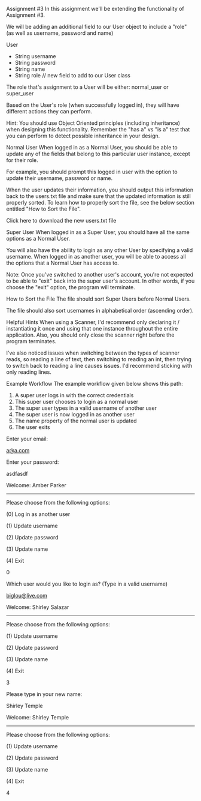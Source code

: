 Assignment #3
In this assignment we'll be extending the functionality of Assignment #3.

We will be adding an additional field to our User object to include a "role" (as well as username, password and name)





User
  - String username
  - String password
  - String name
  - String role  // new field to add to our User class






The role that's assignment to a User will be either: normal_user or super_user

Based on the User's role (when successfully logged in), they will have different actions they can perform.

Hint: You should use Object Oriented principles (including inheritance) when designing this functionality. Remember the "has a" vs "is a" test that you can perform to detect possible inheritance in your design.


Normal User
When logged in as a Normal User, you should be able to update any of the fields that belong to this particular user instance, except for their role.

For example, you should prompt this logged in user with the option to update their username, password or name.

When the user updates their information, you should output this information back to the users.txt file and make sure that the updated information is still properly sorted. To learn how to properly sort the file, see the below section entitled "How to Sort the File".

Click here to download the new users.txt file


Super User
When logged in as a Super User, you should have all the same options as a Normal User.

You will also have the ability to login as any other User by specifying a valid username. When logged in as another user, you will be able to access all the options that a Normal User has access to.

Note: Once you've switched to another user's account, you're not expected to be able to "exit" back into the super user's account. In other words, if you choose the "exit" option, the program will terminate.


How to Sort the File
The file should sort Super Users before Normal Users.

The file should also sort usernames in alphabetical order (ascending order).


Helpful Hints
When using a Scanner, I'd recommend only declaring it / instantiating it once and using that one instance throughout the entire application. Also, you should only close the scanner right before the program terminates.

I've also noticed issues when switching between the types of scanner reads, so reading a line of text, then switching to reading an int, then trying to switch back to reading a line causes issues. I'd recommend sticking with only reading lines.


Example Workflow
The example workflow given below shows this path:

1) A super user logs in with the correct credentials
2) This super user chooses to login as a normal user
3) The super user types in a valid username of another user
4) The super user is now logged in as another user
5) The name property of the normal user is updated
6) The user exits


Enter your email:

a@a.com

Enter your password:

asdfasdf

Welcome: Amber Parker

----------

Please choose from the following options:

(0) Log in as another user

(1) Update username

(2) Update password

(3) Update name

(4) Exit

0

Which user would you like to login as? (Type in a valid username)

biglou@live.com

Welcome: Shirley Salazar

----------

Please choose from the following options:

(1) Update username

(2) Update password

(3) Update name

(4) Exit

3

Please type in your new name:

Shirley Temple

Welcome: Shirley Temple

----------

Please choose from the following options:

(1) Update username

(2) Update password

(3) Update name

(4) Exit

4

